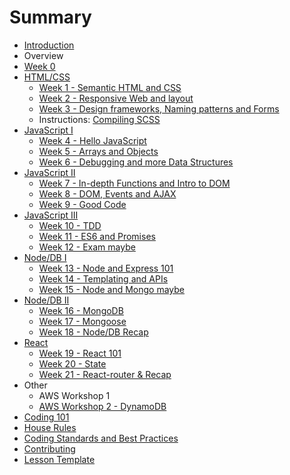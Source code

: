 # Summary

* [Introduction](README.md)
* Overview
* [Week 0](/others/lesson0.md)
* [HTML/CSS](/html-css/index.md)
  * [Week 1 - Semantic HTML and CSS](/html-css/week-01/lesson.md)
  * [Week 2 - Responsive Web and layout](/html-css/week-02/lesson.md)
  * [Week 3 - Design frameworks, Naming patterns and Forms](/html-css/week-03/lesson.md)
  * Instructions: [Compiling SCSS](/html-css/compile-scss-instructions.md)
* [JavaScript I](/js-core/index.md)
  * [Week 4 - Hello JavaScript](/js-core/week-04/lesson.md)
  * [Week 5 - Arrays and Objects](/js-core/week-05/lesson.md)
  * [Week 6 - Debugging and more Data Structures](/js-core/week-06/lesson.md)
* [JavaScript II](/js-core-2/index.md)
  * [Week 7 - In-depth Functions and Intro to DOM](/js-core-2/week-07/lesson.md)
  * [Week 8 - DOM, Events and AJAX](/js-core-2/week-08/lesson.md)
  * [Week 9 - Good Code](/js-core-2/week-09/lesson.md)
* [JavaScript III](/js-core-3/index.md)
  * [Week 10 - TDD](/js-core-3/week-10/lesson.md)
  * [Week 11 - ES6 and Promises](/js-core-3/week-11/lesson.md)
  * [Week 12 - Exam maybe](/js-core-3/week-12/lesson.md)
* [Node/DB I](/node-db/index.md)
  * [Week 13 - Node and Express 101](/node-db/week-13/lesson.md)
  * [Week 14 - Templating and APIs](/node-db/week-14/lesson.md)
  * [Week 15 - Node and Mongo maybe](/node-db/week-15/lesson.md)
* [Node/DB II](/node-db-2/index.md)
  * [Week 16 - MongoDB](/node-db-2/week-16/lesson.md)
  * [Week 17 - Mongoose](/node-db-2/week-17/lesson.md)
  * [Week 18 - Node/DB Recap](/node-db-2/week-18/lesson.md)
* [React](/react/index.md)
  * [Week 19 - React 101](/react/week-19/lesson.md)
  * [Week 20 - State](/react/week-20/lesson.md)
  * [Week 21 - React-router & Recap](/react/week-21/lesson.md)
* Other
  * AWS Workshop 1
  * [AWS Workshop 2 - DynamoDB](/others/aws-workshop-2.md)
* [Coding 101](/others/coding-101.md)
* [House Rules](house-rules.md)
* [Coding Standards and Best Practices](PRACTICES.md)
* [Contributing](CONTRIBUTING.md)
* [Lesson Template](lesson-template.md)

